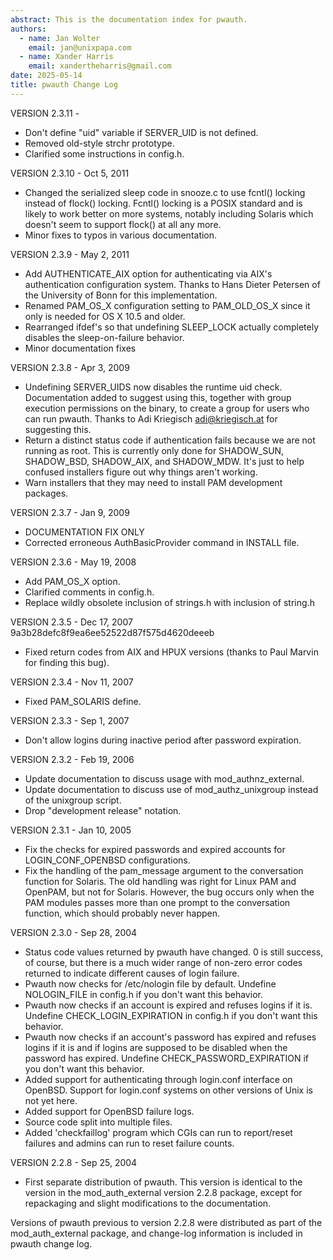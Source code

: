 ```yaml
---
abstract: This is the documentation index for pwauth.
authors:
  - name: Jan Wolter
    email: jan@unixpapa.com
  - name: Xander Harris
    email: xandertheharris@gmail.com
date: 2025-05-14
title: pwauth Change Log
---
```


VERSION 2.3.11 -

- Don't define "uid" variable if SERVER_UID is not defined.
- Removed old-style strchr prototype.
- Clarified some instructions in config.h.

VERSION 2.3.10 - Oct 5, 2011

- Changed the serialized sleep code in snooze.c to use fcntl() locking
  instead of flock() locking. Fcntl() locking is a POSIX standard and
  is likely to work better on more systems, notably including Solaris
  which doesn't seem to support flock() at all any more.
- Minor fixes to typos in various documentation.

VERSION 2.3.9 - May 2, 2011

- Add AUTHENTICATE_AIX option for authenticating via AIX's authentication
  configuration system. Thanks to Hans Dieter Petersen of the University
  of Bonn for this implementation.
- Renamed PAM_OS_X configuration setting to PAM_OLD_OS_X since it only
  is needed for OS X 10.5 and older.
- Rearranged ifdef's so that undefining SLEEP_LOCK actually completely
  disables the sleep-on-failure behavior.
- Minor documentation fixes

VERSION 2.3.8 - Apr 3, 2009

- Undefining SERVER_UIDS now disables the runtime uid check. Documentation
  added to suggest using this, together with group execution permissions on
  the binary, to create a group for users who can run pwauth. Thanks to
  Adi Kriegisch <adi@kriegisch.at> for suggesting this.
- Return a distinct status code if authentication fails because we are not
  running as root. This is currently only done for SHADOW_SUN, SHADOW_BSD,
  SHADOW_AIX, and SHADOW_MDW. It's just to help confused installers
  figure out why things aren't working.
- Warn installers that they may need to install PAM development packages.

VERSION 2.3.7 - Jan 9, 2009

- DOCUMENTATION FIX ONLY
- Corrected erroneous AuthBasicProvider command in INSTALL file.

VERSION 2.3.6 - May 19, 2008

- Add PAM_OS_X option.
- Clarified comments in config.h.
- Replace wildly obsolete inclusion of strings.h with inclusion of string.h

VERSION 2.3.5 - Dec 17, 2007
9a3b28defc8f9ea6ee52522d87f575d4620deeeb

- Fixed return codes from AIX and HPUX versions (thanks to Paul Marvin for
  finding this bug).

VERSION 2.3.4 - Nov 11, 2007

- Fixed PAM_SOLARIS define.

VERSION 2.3.3 - Sep 1, 2007

- Don't allow logins during inactive period after password expiration.

VERSION 2.3.2 - Feb 19, 2006

- Update documentation to discuss usage with mod_authnz_external.
- Update documentation to discuss use of mod_authz_unixgroup instead of the
  unixgroup script.
- Drop "development release" notation.

VERSION 2.3.1 - Jan 10, 2005

- Fix the checks for expired passwords and expired accounts for
  LOGIN_CONF_OPENBSD configurations.
- Fix the handling of the pam_message argument to the conversation function
  for Solaris. The old handling was right for Linux PAM and OpenPAM, but
  not for Solaris. However, the bug occurs only when the PAM modules passes
  more than one prompt to the conversation function, which should probably
  never happen.

VERSION 2.3.0 - Sep 28, 2004

- Status code values returned by pwauth have changed. 0 is still success,
  of course, but there is a much wider range of non-zero error codes returned
  to indicate different causes of login failure.
- Pwauth now checks for /etc/nologin file by default. Undefine
  NOLOGIN_FILE in config.h if you don't want this behavior.
- Pwauth now checks if an account is expired and refuses logins if it is.
  Undefine CHECK_LOGIN_EXPIRATION in config.h if you don't want this
  behavior.
- Pwauth now checks if an account's password has expired and refuses logins
  if it is and if logins are supposed to be disabled when the password has
  expired. Undefine CHECK_PASSWORD_EXPIRATION if you don't want this
  behavior.
- Added support for authenticating through login.conf interface on OpenBSD.
  Support for login.conf systems on other versions of Unix is not yet here.
- Added support for OpenBSD failure logs.
- Source code split into multiple files.
- Added 'checkfaillog' program which CGIs can run to report/reset failures
  and admins can run to reset failure counts.

VERSION 2.2.8 - Sep 25, 2004

- First separate distribution of pwauth. This version is identical to
  the version in the mod_auth_external version 2.2.8 package, except for
  repackaging and slight modifications to the documentation.

Versions of pwauth previous to version 2.2.8 were distributed as part of
the mod_auth_external package, and change-log information is included in
pwauth change log.
